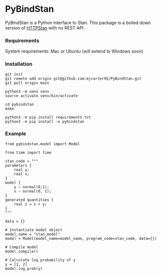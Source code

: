 # PyBindStan
PyBindStan is a Python interface to Stan. This package is a boiled down version of [HTTPStan](https://github.com/stan-dev/httpstan) with no REST API.

### Requirements
System requirements: Mac or Ubuntu (will extend to Windows soon)


### Installation

```
git init
git remote add origin git@github.com:mjcarter95/PyBindStan.git
git pull origin main

python3 -m venv venv
source activate venv/bin/activate

cd pybindstan
make

python3 -m pip install requirements.txt
python3 -m pip install -e pybindstan
```

### Example
```
from pybindstan.model import Model

from time import time

stan_code = """
parameters {
    real y;
    real x;
}
model {
    y ~ normal(0,1);
    x ~ normal(0, 1);
}
generated quantities {
    real z = x + y;
}
"""

data = {}

# Instantiate model object
model_name = "stan_model"
model = Model(model_name=model_name, program_code=stan_code, data={})

# Compile model
model.compile()

# Calculate log probability of y
y = [1, 2]
model.log_prob(y)
```